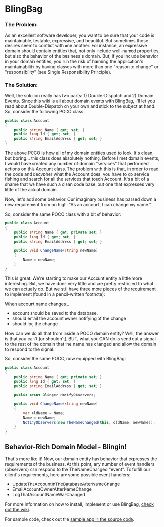 BlingBag
========

### The Problem:
As an excellent software developer, you want to be sure that your code is maintainable, testable, expressive, and beautiful. But sometimes those desires seem to conflict with one another. For instance, an expressive domain should contain entities that, not only include well-named properties, but also the behavior of the business's domain. But, if you include behavior in your domain entities, you run the risk of harming the application's maintainability by having classes with more than one "reason to change" or "responsibility" (see Single Responsibility Principle). 

### The Solution:
Well, the solution really has two parts: 1) Double-Dispatch and 2) Domain Events. Since this wiki is all about domain events with BlingBag, I'll let you read about Double-Dispatch on your own and stick to the subject at hand. So, consider the following POCO class:

```csharp
public class Account
{
    public string Name { get; set; }
    public long Id { get; set; }
    public string EmailAddress { get; set; }
}
``` 

The above POCO is how all of my domain entities used to look. It's clean, but boring... this class does absolutely nothing. Before I met domain events, I would have created any number of domain "services" that performed actions on this Account class. The problem with this is that, in order to read the code and decypher what the Account does, you have to go service fishing and search for all the services that touch Account. It's a bit of a shame that we have such a clean code base, but one that expresses very little of the actual domain.

Now, let's add some behavior. Our imaginary business has passed down a new requirement from on high: 
"As an account, I can change my name."

So, consider the same POCO class with a bit of behavior:

```csharp
public class Account
{
    public string Name { get; private set; }
    public long Id { get; set; }
    public string EmailAddress { get; set; }

    public void ChangeName(string newName)
    {
        Name = newName;
    }
}
``` 

This is great. We're starting to make our Account entity a little more interesting. But, we have done very little and are pretty restricted to what we can actually do. But we still have three more pieces of the requirement to implement (found in a pencil-written footnote):

When account name changes...
- account should be saved to the database.
- should email the account owner notifying of the change
- should log the change

How can we do all that from inside a POCO domain entity? Well, the answer is that you can't (or shouldn't). BUT, what you CAN do is send out a signal to the rest of the domain that the name has changed and allow the domain to respond to the signal.

So, consider the same POCO, now equipped with BlingBag:

```csharp
public class Account
{
    public string Name { get; private set; }
    public long Id { get; set; }
    public string EmailAddress { get; set; }

    public event Blinger NotifyObservers;

    public void ChangeName(string newName)
    {
        var oldName = Name;
        Name = newName;
        NotifyObservers(new TheNameChanged(this, oldName, newName));
    }
}
``` 

## Behavior-Rich Domain Model - Blingin!
That's more like it! Now, our domain entity has behavior that expresses the requirements of the business. At this point, any number of event handlers (observers) can respond to the TheNameChanged "event". To fulfill our client's requirements, here are some possible event handlers:

* UpdateTheAccountInTheDatabaseAfterNameChange
* EmailAccountOwnerAfterNameChange
* LogThatAccountNameWasChanged

For more information on how to install, implement or use BlingBag, [check out the wiki](BlingBag/wiki/home).

For sample code, check out the [sample app in the source code](https://github.com/bsommardahl/BlingBag/tree/master/src/BlingBag.SampleConsoleApp).